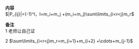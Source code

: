 **内容**  
 $|P_{ij}|=(-1)^l，l=m_i+m_j  
+(m_i+m_j)\sum\limits_{i<r<j}m_r$  
  
**备注**  
1 老师让自己证  
  
2  $\sum\limits_{i<r<j}m_r=m_{i+1}+m_{i+2}  
+\cdots+m_{j-1}$  
